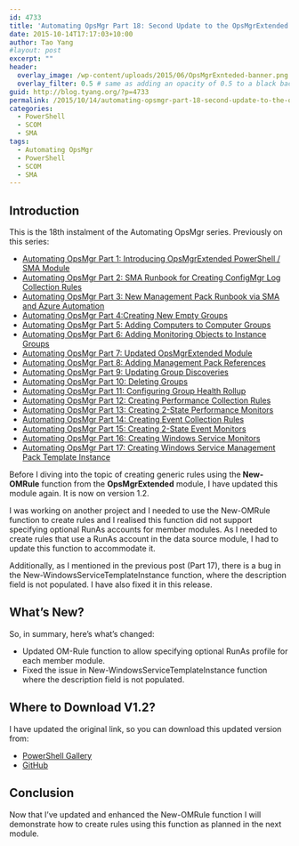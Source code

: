 ```yaml
---
id: 4733
title: 'Automating OpsMgr Part 18: Second Update to the OpsMgrExtended Module (v1.2)'
date: 2015-10-14T17:17:03+10:00
author: Tao Yang
#layout: post
excerpt: ""
header:
  overlay_image: /wp-content/uploads/2015/06/OpsMgrExnteded-banner.png
  overlay_filter: 0.5 # same as adding an opacity of 0.5 to a black background
guid: http://blog.tyang.org/?p=4733
permalink: /2015/10/14/automating-opsmgr-part-18-second-update-to-the-opsmgrextended-module-v1-2/
categories:
  - PowerShell
  - SCOM
  - SMA
tags:
  - Automating OpsMgr
  - PowerShell
  - SCOM
  - SMA
---
```


## Introduction

This is the 18th instalment of the Automating OpsMgr series. Previously on this series:

* [Automating OpsMgr Part 1: Introducing OpsMgrExtended PowerShell / SMA Module](http://blog.tyang.org/2015/06/24/automating-opsmgr-part-1-introducing-opsmgrextended-powershell-sma-module/)
* [Automating OpsMgr Part 2: SMA Runbook for Creating ConfigMgr Log Collection Rules](http://blog.tyang.org/2015/06/28/automating-opsmgr-part-2-sma-runbook-for-creating-configmgr-log-collection-rules/)
* [Automating OpsMgr Part 3: New Management Pack Runbook via SMA and Azure Automation](http://blog.tyang.org/2015/06/30/automating-opsmgr-part-3-new-management-pack-runbook-via-sma-and-azure-automation/)
* [Automating OpsMgr Part 4:Creating New Empty Groups](http://blog.tyang.org/2015/07/02/automating-opsmgr-part-4-create-new-empty-groups/)
* [Automating OpsMgr Part 5: Adding Computers to Computer Groups](http://blog.tyang.org/2015/07/06/automating-opsmgr-part-5-adding-computers-to-computer-groups/)
* [Automating OpsMgr Part 6: Adding Monitoring Objects to Instance Groups](http://blog.tyang.org/2015/07/13/automating-opsmgr-part-6-adding-monitoring-objects-to-instance-groups/)
* [Automating OpsMgr Part 7: Updated OpsMgrExtended Module](http://blog.tyang.org/2015/07/17/automating-opsmgr-part-7-updated-opsmgrextended-module/)
* [Automating OpsMgr Part 8: Adding Management Pack References](http://blog.tyang.org/2015/07/17/automating-opsmgr-part-8-adding-management-pack-references/)
* [Automating OpsMgr Part 9: Updating Group Discoveries](http://blog.tyang.org/2015/07/17/automating-opsmgr-part-9-updating-group-discoveries/)
* [Automating OpsMgr Part 10: Deleting Groups](http://blog.tyang.org/2015/07/27/automating-opsmgr-part-10-deleting-groups/)
* [Automating OpsMgr Part 11: Configuring Group Health Rollup](http://blog.tyang.org/2015/07/29/automating-opsmgr-part-11-configuring-group-health-rollup/)
* [Automating OpsMgr Part 12: Creating Performance Collection Rules](http://blog.tyang.org/2015/08/08/automating-opsmgr-part-12-creating-performance-collection-rules/)
* [Automating OpsMgr Part 13: Creating 2-State Performance Monitors](http://blog.tyang.org/2015/08/24/automating-opsmgr-part-13-creating-2-state-performance-monitors/)
* [Automating OpsMgr Part 14: Creating Event Collection Rules](http://blog.tyang.org/2015/08/31/automating-opsmgr-part-14-creating-event-collection-rules/)
* [Automating OpsMgr Part 15: Creating 2-State Event Monitors](http://blog.tyang.org/2015/09/25/automating-opsmgr-part-15-creating-2-state-event-monitors/)
* [Automating OpsMgr Part 16: Creating Windows Service Monitors](http://blog.tyang.org/2015/10/02/automating-opsmgr-part-16-creating-windows-service-monitors/)
* [Automating OpsMgr Part 17: Creating Windows Service Management Pack Template Instance](http://blog.tyang.org/2015/10/04/automating-opsmgr-part-17-creating-windows-service-management-pack-template-instance/)

Before I diving into the topic of creating generic rules using the<strong> New-OMRule</strong> function from the <strong>OpsMgrExtended</strong> module, I have updated this module again. It is now on version 1.2.

I was working on another project and I needed to use the New-OMRule function to create rules and I realised this function did not support specifying optional RunAs accounts for member modules. As I needed to create rules that use a RunAs account in the data source module, I had to update this function to accommodate it.

Additionally, as I mentioned in the previous post (Part 17), there is a bug in the New-WindowsServiceTemplateInstance function, where the description field is not populated. I have also fixed it in this release.

## What’s New?

So, in summary, here’s what’s changed:
<ul>
	<li>Updated OM-Rule function to allow specifying optional RunAs profile for each member module.</li>
	<li>Fixed the issue in New-WindowsServiceTemplateInstance function where the description field is not populated.</li>
</ul>

## Where to Download V1.2?

I have updated the original link, so you can download this updated version from:

* [PowerShell Gallery](https://www.powershellgallery.com/packages/OpsMgrExtended)
* [GitHub](https://github.com/tyconsulting/OpsMgrExtended-PS-Module)
  
## Conclusion

Now that I’ve updated and enhanced the New-OMRule function I will demonstrate how to create rules using this function as planned in the next module.